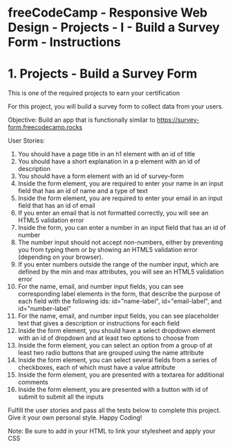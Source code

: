 # freeCodeCamp - Responsive Web Design - Projects - I - Build a Survey Form - Instructions


# 1. Projects - Build a Survey Form

This is one of the required projects to earn your certification

For this project, you will build a survey form to collect data from your users.

Objective: Build an app that is functionally similar to https://survey-form.freecodecamp.rocks

User Stories:

  1.  You should have a page title in an h1 element with an id of title
  2.  You should have a short explanation in a p element with an id of description
  3.  You should have a form element with an id of survey-form
  4.  Inside the form element, you are required to enter your name in an input field that has an id of name and a type of text
  5.  Inside the form element, you are required to enter your email in an input field that has an id of email
  6.  If you enter an email that is not formatted correctly, you will see an HTML5 validation error
  7.  Inside the form, you can enter a number in an input field that has an id of number
  8.  The number input should not accept non-numbers, either by preventing you from typing them or by showing an HTML5 validation error (depending on your browser).
  9.  If you enter numbers outside the range of the number input, which are defined by the min and max attributes, you will see an HTML5 validation error
  10.  For the name, email, and number input fields, you can see corresponding label elements in the form, that describe the purpose of each field with the following ids: id="name-label", id="email-label", and id="number-label"
  11.  For the name, email, and number input fields, you can see placeholder text that gives a description or instructions for each field
  12.  Inside the form element, you should have a select dropdown element with an id of dropdown and at least two options to choose from
  13.  Inside the form element, you can select an option from a group of at least two radio buttons that are grouped using the name attribute
  14.  Inside the form element, you can select several fields from a series of checkboxes, each of which must have a value attribute
  15.  Inside the form element, you are presented with a textarea for additional comments
  16.  Inside the form element, you are presented with a button with id of submit to submit all the inputs

Fulfill the user stories and pass all the tests below to complete this project. Give it your own personal style. Happy Coding!

Note: Be sure to add <link rel="stylesheet" href="styles.css"> in your HTML to link your stylesheet and apply your CSS

